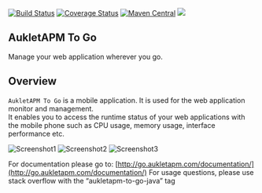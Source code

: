 [![Build Status](https://api.travis-ci.org/aukletapm/aukletapm-to-go.svg?branch=master)](https://travis-ci.org/aukletapm/aukletapm-to-go)
[![Coverage Status](https://codecov.io/gh/aukletapm/aukletapm-to-go/branch/master/graph/badge.svg)](https://codecov.io/gh/aukletapm/aukletapm-to-go/branch/master)
[![Maven Central](https://maven-badges.herokuapp.com/maven-central/com.aukletapm.go/go/badge.svg)](https://maven-badges.herokuapp.com/maven-central/com.aukletapm.go/go)
[![](https://img.shields.io/github/license/aukletapm/aukletapm-to-go.svg)](./LICENSE)


AukletAPM To Go
---

Manage your web application wherever you go.
## Overview

`AukletAPM To Go` is a mobile application. It is used for the web application monitor and management.  
It enables you to access the runtime status of your web applications with the mobile phone such as CPU usage, memory usage, interface performance etc.

![Screenshot1](http://go.aukletapm.com/documentation/img/screenshot1.png)
![Screenshot2](http://go.aukletapm.com/documentation/img/screenshot2.png)
![Screenshot3](http://go.aukletapm.com/documentation/img/screenshot3.png)

For documentation please go to: [http://go.aukletapm.com/documentation/](http://go.aukletapm.com/documentation/)
For usage questions, please use stack overflow with the “aukletapm-to-go-java” tag